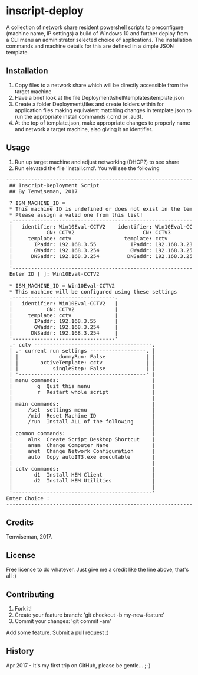 # inscript-deploy
A collection of network share resident powershell scripts to preconfigure (machine name, IP settings) a build of Windows 10 and further deploy from a CLI menu an administrator selected choice of applications. The installation commands and machine details for this are defined in a simple JSON template.
## Installation
1. Copy files to a network share which will be directly accessible from the target machine
2. Have a brief look at the file Deployment\shell\templates\template.json
3. Create a folder Deployment\files and create folders within for application files making equivalent matching changes in template.json to run the appropriate install commands (.cmd or .au3).
4. At the top of template.json, make appropriate changes to properly name and network a target machine, also giving it an identifier. 
## Usage
1. Run up target machine and adjust networking (DHCP?) to see share
2. Run elevated the file 'install.cmd'. You will see the following
<pre>
-------------------------------------------------------------------------------------------------
 ## Inscript-Deployment Script
 ## By Tenwiseman, 2017

 ? ISM_MACHINE_ID =  
 * This machine ID is undefined or does not exist in the template file!
 * Please assign a valid one from this list!
 .-----------------------------------------------------------------------------------------------.
 |   identifier: Win10Eval-CCTV2    identifier: Win10Eval-CCTV3    identifier: Win10Eval-VMWARE1 |
 |           CN: CCTV2                      CN: CCTV3                      CN: VMWARE1           |
 |     template: cctv                 template: cctv                 template: cctv              |
 |       IPaddr: 192.168.3.55           IPaddr: 192.168.3.23           IPaddr: 192.168.3.24      |
 |       GWaddr: 192.168.3.254          GWaddr: 192.168.3.254          GWaddr: 192.168.3.254     |
 |      DNSaddr: 192.168.3.254         DNSaddr: 192.168.3.254         DNSaddr: 192.168.3.254     |
 |                                                                                               |
 '-----------------------------------------------------------------------------------------------'
 Enter ID [ ]: Win10Eval-CCTV2

 * ISM_MACHINE_ID = Win10Eval-CCTV2
 * This machine will be configured using these settings
 .---------------------------------.
 |   identifier: Win10Eval-CCTV2   |
 |           CN: CCTV2             |
 |     template: cctv              |
 |       IPaddr: 192.168.3.55      |
 |       GWaddr: 192.168.3.254     |
 |      DNSaddr: 192.168.3.254     |
 '---------------------------------'
 .- cctv --------------------------------------.
 | .- current run settings ------------------. |
 | |             dummyRun: False             | |
 | |       activeTemplate: cctv              | |
 | |           singleStep: False             | |
 | '-----------------------------------------' |
 | menu commands:                              |
 |        q  Quit this menu                    |
 |        r  Restart whole script              |
 |                                             |
 | main commands:                              |
 |     /set  settings menu                     |
 |     /mid  Reset Machine ID                  |
 |     /run  Install ALL of the following      |
 |                                             |
 | common commands:                            |
 |     alnk  Create Script Desktop Shortcut    |
 |     anam  Change Computer Name              |
 |     anet  Change Network Configuration      |
 |     auto  Copy autoIT3.exe executable       |
 |                                             |
 | cctv commands:                              |
 |       d1  Install HEM Client                |
 |       d2  Install HEM Utilities             |
 |                                             |
 '---------------------------------------------'
Enter Choice : 
------------------------------------------------------------
</pre>
## Credits
Tenwiseman, 2017.
## License
Free licence to do whatever. Just give me a credit like the line above, that's all :)
## Contributing
1. Fork it!
2. Create your feature branch: 'git checkout -b my-new-feature'
3. Commit your changes: 'git commit -am'

Add some feature. Submit a pull request :)
## History
Apr 2017 - It's my first trip on GitHub, please be gentle... ;-)

